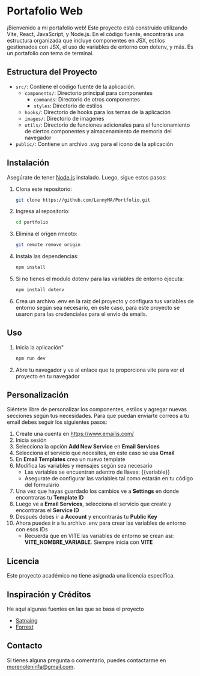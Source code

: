 # Portafolio Web

¡Bienvenido a mi portafolio web! Este proyecto está construido utilizando Vite, React, JavaScript, y Node.js. En el código fuente, encontrarás una estructura organizada que incluye componentes en JSX, estilos gestionados con JSX, el uso de variables de entorno con dotenv, y más. Es un portafolio con tema de terminal.

## Estructura del Proyecto

- `src/`: Contiene el código fuente de la aplicación.
  - `components/`: Directorio principal para componentes
    - `commands`: Directorio de otros componentes
    - `styles`: Directorio de estilos
  - `hooks/`: Directorio de hooks para los temas de la aplicación
  - `images/`: Directorio de imagenes
  - `utils/`: Directorio de funciones adicionales para el funcionamiento de ciertos componentes y almacenamiento de memoria del navegador
- `public/`: Contiene un archivo .svg para el icono de la aplicación

## Instalación

Asegúrate de tener [Node.js](https://nodejs.org/) instalado. Luego, sigue estos pasos:

1. Clona este repositorio:

   ```bash
   git clone https://github.com/LennyMA/Portfolio.git
2. Ingresa al repositorio:

   ```bash
   cd portfolio

3. Elimina el origen rmeoto:
   
   ```bash
   git remote remove origin
4. Instala las dependencias:
   
   ```bash
   npm install

5. Si no tienes el modulo dotenv para las variables de entorno ejecuta:
   
   ```bash
   npm install dotenv
6. Crea un archivo .env en la raíz del proyecto y configura tus variables de entorno según sea necesario, en este caso, para este proyecto se usaron para las credenciales para el envio de emails.
## Uso
1. Inicia la aplicación"

   ```bash
   npm run dev
2. Abre tu navegador y ve al enlace que te proporciona vite para ver el proyecto en tu navegador
## Personalización
Siéntete libre de personalizar los componentes, estilos y agregar nuevas secciones según tus necesidades.
Para que puedan enviarte correos a tu email debes seguir los siguientes pasos:

1. Create una cuenta en https://www.emailjs.com/
2. Inicia sesión
3. Selecciona la opción **Add New Service** en **Email Services**
4. Selecciona el servicio que necesites, en este caso se usa **Gmail**
5. En **Email Templates** crea un nuevo template
6. Modifica las variables y mensajes según sea necesario
   - Las variables se encuentran adentro de llaves: {{variable}}
   - Asegurate de configurar las variables tal como estarán en tu código del formulario
7. Una vez que hayas guardado los cambios ve a **Settings** en donde encontraras tu **Template ID**
8. Luego ve a **Email Services**, selecciona el servicio que create y encontraras el **Service ID**
9. Después debes ir a **Account** y encontrarás tu **Public Key**
10. Ahora puedes ir a tu archivo .env para crear las variables de entorno con esos IDs
    - Recuerda que en VITE las variables de entorno se crean así: **VITE_NOMBRE_VARIABLE**. Siempre inicia con **VITE**
## Licencia
Este proyecto académico no tiene asignada una licencia específica.
## Inspiración y Créditos
He aquí algunas fuentes en las que se basa el proyecto
- [Satnaing](https://github.com/satnaing/terminal-portfolio)
- [Forrest](https://fkcodes.com/)
## Contacto
Si tienes alguna pregunta o comentario, puedes contactarme en morenolenin1a@gmail.com.
